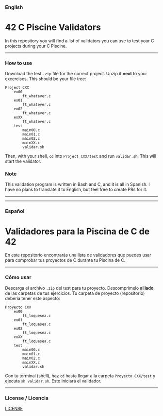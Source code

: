 ### English
# 42 C Piscine Validators
In this repository you will find a list of validators you can use to test your C projects during your C Piscine.

---
### How to use
Download the test `.zip` file for the correct project. Unzip it **next** to your excercises. This should be your file tree:
```
Project CXX
    ex00
	    ft_whatever.c
    ex01
	    ft_whatever.c
    ex02
	    ft_whatever.c
    exXX
	    ft_whatever.c
	test
		main00.c
		main01.c
		main02.c
		mainXX.c
		validar.sh
```
Then, with your shell, `cd` into `Project CXX/test` and run `validar.sh`. This will start the validator. 
### Note
This validation program is written in Bash and C, and it is all in Spanish. I have no plans to translate it to English, but feel free to create PRs for it.

---
---
### Español
# Validadores para la Piscina de C de 42
En este repositorio encontrarás una lista de validadores que puedes usar para comprobar tus proyectos de C durante tu Piscina de C.

---
### Cómo usar
Descarga el archivo `.zip` del test para tu proyecto. Descomprímelo **al lado** de las carpetas de tus ejercicios. Tu carpeta de proyecto (repositorio) debería tener este aspecto:
```
Proyecto CXX
    ex00
	    ft_loquesea.c
    ex01
	    ft_loquesea.c
    ex02
	    ft_loquesea.c
    exXX
	    ft_loquesea.c
	test
		main00.c
		main01.c
		main02.c
		mainXX.c
		validar.sh
```
Con tu terminal (shell), haz `cd` hasta llegar a la carpeta `Proyecto CXX/test` y ejecuta `sh validar.sh`. Esto iniciará el validador.

---
### License / Licencia
[LICENSE](LICENSE)
